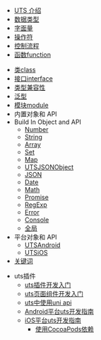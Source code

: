 * [UTS 介绍](README.md)
* [数据类型](data-type.md)
* [字面量](literal.md)
* [操作符](operator.md)
* [控制流程](control.md)
* [函数function](function.md)
<!-- * [类型别名type](type-aliases.md) -->
<!-- * [对象类型object](object.md) -->
* [类class](class.md)
* [接口interface](interface.md)
* [类型兼容性](type-compatibility.md)
* [泛型](./generics.md)
* [模块module](module.md)
* 内置对象和 API
* Build In Object and API
  * [Number](buildin-object-api/number.md)
  * [String](buildin-object-api/string.md)
  * [Array](buildin-object-api/array.md)
  * [Set](buildin-object-api/set.md)
  * [Map](buildin-object-api/map.md)
  * [UTSJSONObject](buildin-object-api/utsjsonobject.md)
  * [JSON](buildin-object-api/json.md)
  * [Date](buildin-object-api/date.md)
  * [Math](buildin-object-api/math.md)
  * [Promise](buildin-object-api/promise.md)
  * [RegExp](buildin-object-api/regexp.md)
  * [Error](buildin-object-api/error.md)
  * [Console](buildin-object-api/console.md)
  * [全局](buildin-object-api/global.md)
* 平台对象和 API
  * [UTSAndroid](utsandroid.md)
  * [UTSiOS](utsios.md)
* [关键词](keywords.md)
<!-- * [学习资料](learning.md) -->
* uts插件
  * [uts插件开发入门](/plugin/uts-plugin.md)
  * [uts页面组件开发入门](/plugin/uts-component.md)
  * [uts中使用uni api](/plugin/uts-uni-api.md)
  * [Android平台uts开发指南](/plugin/uts-for-android.md)
  * [iOS平台uts开发指南](/plugin/uts-for-ios.md)
	* [使用CocoaPods依赖](/plugin/uts-ios-cocoapods.md)
